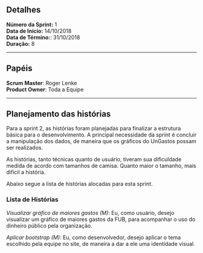 ## Detalhes

**Número da Sprint:** 1  
**Data de Início:** 14/10/2018  
**Data de Término:**: 31/10/2018  
**Duração:** 8  

---

## Papéis

**Scrum Master**: Roger Lenke  
**Product Owner**: Toda a Equipe  

---

## Planejamento das histórias

Para a sprint 2, as histórias foram planejadas para finalizar a estrutura básica para o desenvolvimento. A principal necessidade da sprint é concluir a manipulação dos dados, de maneira que os gráficos do UnGastos possam ser realizados.

As histórias, tanto técnicas quanto de usuário, tiveram sua dificuldade medida de acordo com tamanhos de camisa. Quanto maior o tamanho, mais difícil a história.

Abaixo segue a lista de histórias alocadas para esta sprint.

### Lista de Histórias

_Visualizar gráfico de maiores gastos (M)_: Eu, como usuário, desejo visualizar um gráfico de maiores gastos da FUB, para acompanhar o uso do dinheiro público pela organização.

_Aplicar bootstrap (M)_: Eu, como desenvolvedor, desejo aplicar o tema escolhido pela equipe no site, de maneira a dar a ele uma identidade visual.



